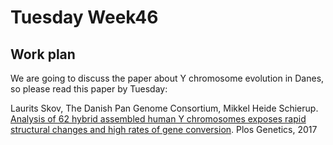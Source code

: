 # Tuesday Week46

## Work plan

We are going to discuss the paper about Y chromosome evolution in Danes, so please read this paper by Tuesday:

Laurits Skov, The Danish Pan Genome Consortium, Mikkel Heide Schierup. [Analysis of 62 hybrid assembled human Y chromosomes exposes rapid structural changes and high rates of gene conversion](https://journals.plos.org/plosgenetics/article?id=10.1371/journal.pgen.1006834). Plos Genetics, 2017
